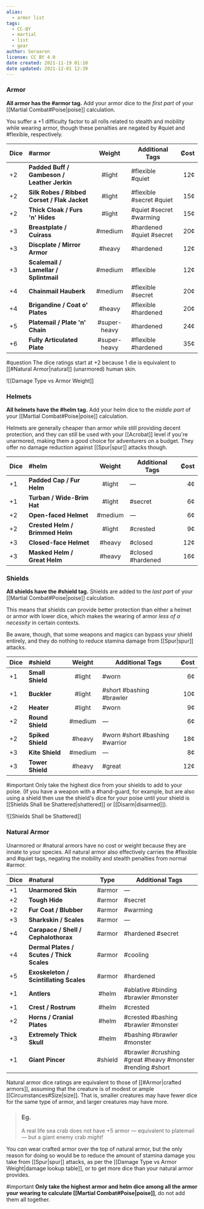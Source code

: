 ```yaml
---
alias:
  - armor list
tags:
  - CC-BY
  - martial
  - list
  - gear
author: Seraaron
license: CC BY 4.0
date created: 2021-11-19 01:10
date updated: 2021-12-01 12:39
---
```


### Armor

**All armor has the #armor tag.** Add your armor dice to the _first part_ of your [[Martial Combat#Poise|poise]] calculation.

You suffer a +1 difficulty factor to all rolls related to stealth and mobility while wearing armor, though these penalties are negated by #quiet and #flexible, respectively.

| Dice | #armor                                       |    Weight    | Additional Tags          | ₡ost |
| ---- | :------------------------------------------- | :----------: | ------------------------ | ---: |
| +2   | **Padded Buff / Gambeson / Leather Jerkin**  |    #light    | #flexible #quiet         |  12¢ |
| +2   | **Silk Robes / Ribbed Corset / Flak Jacket** |    #light    | #flexible #secret #quiet |  15¢ |
| +2   | **Thick Cloak / Furs 'n' Hides**             |    #light    | #quiet #secret #warming  |  15¢ |
| +3   | **Breastplate / Cuirass**                    |    #medium   | #hardened #quiet #secret |  20¢ |
| +3   | **Discplate / Mirror Armor**                 |    #heavy    | #hardened                |  12¢ |
| +3   | **Scalemail / Lamellar / Splintmail**        |    #medium   | #flexible                |  12¢ |
| +4   | **Chainmail Hauberk**                        |    #medium   | #flexible #secret        |  20¢ |
| +4   | **Brigandine / Coat o' Plates**              |    #heavy    | #flexible #hardened      |  20¢ |
| +5   | **Platemail / Plate 'n' Chain**              | #super-heavy | #hardened                |  24¢ |
| +6   | **Fully Articulated Plate**                  | #super-heavy | #flexible #hardened      |  35¢ |

#question The dice ratings start at +2 because 1 die is equivalent to [[#Natural Armor|natural]] (unarmored) human skin.

![[Damage Type vs Armor Weight]]

### Helmets

**All helmets have the #helm tag.** Add your helm dice to the _middle part_ of your [[Martial Combat#Poise|poise]] calculation.

Helmets are generally cheaper than armor while still providing decent protection, and they can still be used with your [[Acrobat]] level if you're unarmored, making them a good choice for adventurers on a budget. They offer no damage reduction against [[Spur|spur]] attacks though.

| Dice | #helm                           |  Weight | Additional Tags   | ₡ost |
| ---- | :------------------------------ | :-----: | ----------------- | ---: |
| +1   | **Padded Cap / Fur Helm**       |  #light | —                 |   4¢ |
| +1   | **Turban / Wide-Brim Hat**      |  #light | #secret           |   6¢ |
| +2   | **Open-faced Helmet**           | #medium | —                 |   6¢ |
| +2   | **Crested Helm / Brimmed Helm** |  #light | #crested          |   9¢ |
| +3   | **Closed-face Helmet**          |  #heavy | #closed           |  12¢ |
| +3   | **Masked Helm / Great Helm**    |  #heavy | #closed #hardened |  16¢ |

### Shields

**All shields have the #shield tag.** Shields are added to the _last part_ of your [[Martial Combat#Poise|poise]] calculation.

This means that shields can provide better protection than either a helmet or armor with lower dice, which makes the wearing of armor _less of a necessity_ in certain contexts.

Be aware, though, that some weapons and magics can bypass your shield entirely, and they do nothing to reduce stamina damage from [[Spur|spur]] attacks.

| Dice | #shield           |  Weight | Additional Tags                | ₡ost |
| ---- | :---------------- | :-----: | ------------------------------ | ---: |
| +1   | **Small Shield**  |  #light | #worn                          |   6¢ |
| +1   | **Buckler**       |  #light | #short #bashing #brawler       |  10¢ |
| +2   | **Heater**        |  #light | #worn                          |   9¢ |
| +2   | **Round Shield**  | #medium | —                              |   6¢ |
| +2   | **Spiked Shield** |  #heavy | #worn #short #bashing #warrior |  18¢ |
| +3   | **Kite Shield**   | #medium | —                              |   8¢ |
| +3   | **Tower Shield**  |  #heavy | #great                         |  12¢ |

#important Only take the highest dice from your shields to add to your poise. (If you have a weapon with a #hand-guard, for example, but are also using a shield then use the shield's dice for your poise until your shield is [[Shields Shall be Shattered|shattered]] or [[Disarm|disarmed]]).

![[Shields Shall be Shattered]]

### Natural Armor

Unarmored or #natural armors have no cost or weight because they are innate to your species. All natural armor also effectively carries the #flexible and #quiet tags, negating the mobility and stealth penalties from normal #armor.

| Dice | #natural                                  |   Type  | Additional Tags                                           |
| ---- | :---------------------------------------- | :-----: | --------------------------------------------------------- |
| +1   | **Unarmored Skin**                        |  #armor | —                                                         |
| +2   | **Tough Hide**                            |  #armor | #secret                                                   |
| +2   | **Fur Coat / Blubber**                    |  #armor | #warming                                                  |
| +3   | **Sharkskin / Scales**                    |  #armor | —                                                         |
| +4   | **Carapace / Shell / Cephalothorax**      |  #armor | #hardened #secret                                         |
| +4   | **Dermal Plates / Scutes / Thick Scales** |  #armor | #cooling                                                  |
| +5   | **Exoskeleton / Scintillating Scales**    |  #armor | #hardened                                                 |
| +1   | **Antlers**                               |  #helm  | #ablative  #binding #brawler #monster                     |
| +1   | **Crest / Rostrum**                       |  #helm  | #crested                                                  |
| +2   | **Horns / Cranial Plates**                |  #helm  | #crested #bashing #brawler #monster                       |
| +3   | **Extremely Thick Skull**                 |  #helm  | #bashing #brawler #monster                                |
| +1   | **Giant Pincer**                          | #shield | #brawler #crushing #great #heavy #monster #rending #short |

Natural armor dice ratings are equivalent to those of [[#Armor|crafted armors]], assuming that the creature is of modest or ample [[Circumstances#Size|size]]. That is, smaller creatures may have fewer dice for the same type of armor, and larger creatures may have more.

> ### Eg.
> A real life sea crab does not have +5 armor — equivalent to platemail — but a giant enemy crab _might!_

You _can_ wear crafted armor over the top of natural armor, but the only reason for doing so would be to reduce the amount of stamina damage you take from [[Spur|spur]] attacks, as per the [[Damage Type vs Armor Weight|damage lookup table]], or to get more dice than your natural armor provides.

#important **Only take the highest armor and helm dice among all the armor your wearing to calculate [[Martial Combat#Poise|poise]]**, do not add them all together.
